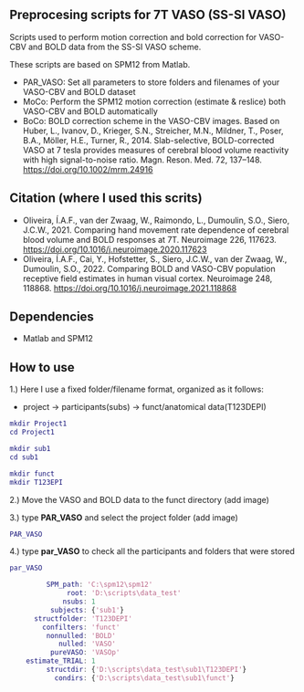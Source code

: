 ## Preprocesing scripts for 7T VASO (SS-SI VASO)
Scripts used to perform motion correction and bold correction for VASO-CBV and BOLD data from the SS-SI VASO scheme.

These scripts are based on SPM12 from Matlab.

- PAR_VASO: Set all parameters to store folders and filenames of your VASO-CBV and BOLD dataset
- MoCo: Perform the SPM12 motion correction (estimate & reslice) both VASO-CBV and BOLD automatically
- BoCo: BOLD correction scheme in the VASO-CBV images. Based on Huber, L., Ivanov, D., Krieger, S.N., Streicher, M.N., Mildner, T., Poser, B.A., Möller, H.E., Turner, R., 2014. Slab-selective, BOLD-corrected VASO at 7 tesla provides measures of cerebral blood volume reactivity with high signal-to-noise ratio. Magn. Reson. Med. 72, 137–148. https://doi.org/10.1002/mrm.24916

## Citation (where I used this scrits)
- Oliveira, Í.A.F., van der Zwaag, W., Raimondo, L., Dumoulin, S.O., Siero, J.C.W., 2021. Comparing hand movement rate dependence of cerebral blood volume and BOLD responses at 7T. Neuroimage 226, 117623. https://doi.org/10.1016/j.neuroimage.2020.117623
- Oliveira, Í.A.F., Cai, Y., Hofstetter, S., Siero, J.C.W., van der Zwaag, W., Dumoulin, S.O., 2022. Comparing BOLD and VASO-CBV population receptive field estimates in human visual cortex. Neuroimage 248, 118868. https://doi.org/10.1016/j.neuroimage.2021.118868

## Dependencies

- Matlab and SPM12

## How to use

1.) Here I use a fixed folder/filename format, organized as it follows:

 - project -> participants(subs) -> funct/anatomical data(T123DEPI)

```matlab
mkdir Project1
cd Project1

mkdir sub1
cd sub1

mkdir funct
mkdir T123EPI
```

2.) Move the VASO and BOLD data to the funct directory (add image)

3.) type **PAR_VASO** and select the project folder  (add image)
```matlab
PAR_VASO
```

4.) type **par_VASO** to check all the participants and folders that were stored
```matlab
par_VASO

         SPM_path: 'C:\spm12\spm12'
              root: 'D:\scripts\data_test'
             nsubs: 1
          subjects: {'sub1'}
      structfolder: 'T123DEPI'
        confilters: 'funct'
         nonnulled: 'BOLD'
            nulled: 'VASO'
          pureVASO: 'VASOp'
    estimate_TRIAL: 1
         structdir: {'D:\scripts\data_test\sub1\T123DEPI'}
           condirs: {'D:\scripts\data_test\sub1\funct'}

```

